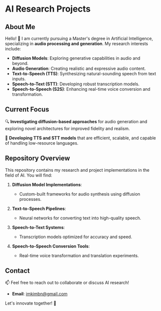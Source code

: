 # AI Research Projects

## About Me
Hello! 👋 I am currently pursuing a Master's degree in Artificial Intelligence, specializing in **audio processing and generation**. My research interests include:

- **Diffusion Models**: Exploring generative capabilities in audio and beyond.
- **Audio Generation**: Creating realistic and expressive audio content.
- **Text-to-Speech (TTS)**: Synthesizing natural-sounding speech from text inputs.
- **Speech-to-Text (STT)**: Developing robust transcription models.
- **Speech-to-Speech (S2S)**: Enhancing real-time voice conversion and transformation.




## Current Focus
🔍 **Investigating diffusion-based approaches** for audio generation and exploring novel architectures for improved fidelity and realism.

🎵 **Developing TTS and STT models** that are efficient, scalable, and capable of handling low-resource languages.




## Repository Overview
This repository contains my research and project implementations in the field of AI. You will find:

1. **Diffusion Model Implementations**:
   - Custom-built frameworks for audio synthesis using diffusion processes.

2. **Text-to-Speech Pipelines**:
   - Neural networks for converting text into high-quality speech.

3. **Speech-to-Text Systems**:
   - Transcription models optimized for accuracy and speed.

4. **Speech-to-Speech Conversion Tools**:
   - Real-time voice transformation and translation experiments.



## Contact
📫 Feel free to reach out to collaborate or discuss AI research!  
- **Email**: [imkimbn@gmail.com](mailto:imkimbn@gmail.com)  

Let's innovate together! 🚀
